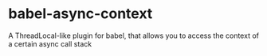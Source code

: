 # babel-async-context
A ThreadLocal-like plugin for babel, that allows you to access the context of a certain async call stack

